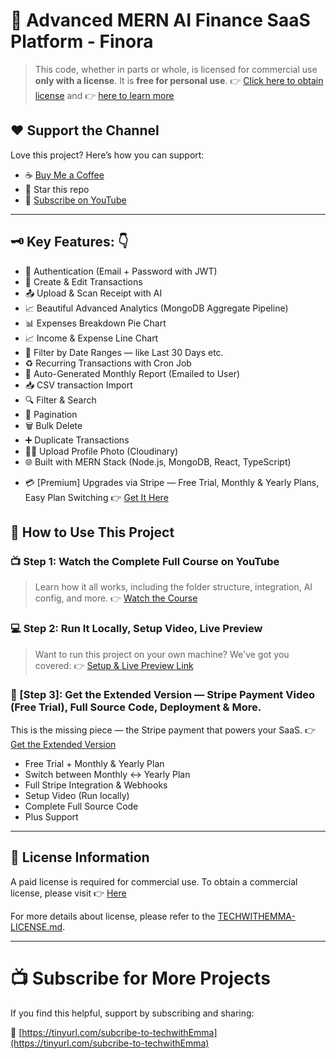 # 🌟 Advanced MERN AI Finance SaaS Platform - Finora

> This code, whether in parts or whole, is licensed for commercial use **only with a license**. It is **free for personal use**.
> 👉 [Click here to obtain license](https://techwithemma.gumroad.com/l/huytmd) and 👉 [here to learn more](https://github.com/TechWithEmmaYT/Advanced-MERN-AI-Financial-SaaS-Platform/blob/main/TECHWITHEMMA-LICENSE.md)

## ❤️ Support the Channel

Love this project? Here’s how you can support:

* ☕ [Buy Me a Coffee](https://buymeacoffee.com/techwithemmaofficial)
* 🌟 Star this repo
* 🎥 [Subscribe on YouTube](https://tinyurl.com/subcribe-to-techwithEmma)

---

## 🗝️ Key Features: 👇

* 🔐 Authentication (Email + Password with JWT)
* 🏢 Create & Edit Transactions
* 📤 Upload & Scan Receipt with AI
* 📈 Beautiful Advanced Analytics  (MongoDB Aggregate Pipeline)
* 📊 Expenses Breakdown Pie Chart
* 📈 Income & Expense Line Chart
* 📅 Filter by Date Ranges — like Last 30 Days etc.
* ♻️ Recurring Transactions with Cron Job
* 📄 Auto-Generated Monthly Report (Emailed to User)
* 📥 CSV transaction Import
* 🔍 Filter & Search
* 📅 Pagination
* 🗑️ Bulk Delete
* ➕ Duplicate Transactions
* 🧑‍💼 Upload Profile Photo (Cloudinary)
* 🌐 Built with MERN Stack (Node.js, MongoDB, React, TypeScript)

- 💳 [Premium] Upgrades via Stripe — Free Trial, Monthly & Yearly Plans, Easy Plan Switching 👉 [Get It Here](https://techwithemma.gumroad.com/l/gasvc)



## 🔧 How to Use This Project

### 📺 Step 1: Watch the Complete Full Course on YouTube

> Learn how it all works, including the folder structure, integration, AI config, and more.
> 👉 [Watch the Course](https://www.youtube.com/watch?v=2S7Y2wewF6I)



### 💻 Step 2: Run It Locally, Setup Video, Live Preview

> Want to run this project on your own machine? We've got you covered:
👉 [Setup & Live Preview Link](https://techwithemma.gumroad.com/l/nphhyz)



### 🚀 [Step 3]: Get the Extended Version — Stripe Payment Video (Free Trial), Full Source Code, Deployment & More.

This is the missing piece — the Stripe payment that powers your SaaS.
👉 [Get the Extended Version](https://techwithemma.gumroad.com/l/gasvc)

* Free Trial + Monthly & Yearly Plan
* Switch between Monthly ↔️ Yearly Plan
* Full Stripe Integration & Webhooks
* Setup Video (Run locally)
* Complete Full Source Code
* Plus Support
---

## 📜 License Information

A paid license is required for commercial use. To obtain a commercial license, please visit 👉 [Here](https://techwithemma.gumroad.com/l/huytmd)

For more details about license, please refer to the [TECHWITHEMMA-LICENSE.md](https://github.com/TechWithEmmaYT/Advanced-MERN-AI-Financial-SaaS-Platform/blob/main/TECHWITHEMMA-LICENSE.md).

---

# 📺 Subscribe for More Projects

If you find this helpful, support by subscribing and sharing:

🔗 [https://tinyurl.com/subcribe-to-techwithEmma](https://tinyurl.com/subcribe-to-techwithEmma)

